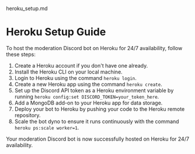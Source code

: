 heroku_setup.md
# Heroku Setup Guide

To host the moderation Discord bot on Heroku for 24/7 availability, follow these steps:

1. Create a Heroku account if you don't have one already.
2. Install the Heroku CLI on your local machine.
3. Login to Heroku using the command `heroku login`.
4. Create a new Heroku app using the command `heroku create`.
5. Set up the Discord API token as a Heroku environment variable by running `heroku config:set DISCORD_TOKEN=your_token_here`.
6. Add a MongoDB add-on to your Heroku app for data storage.
7. Deploy your bot to Heroku by pushing your code to the Heroku remote repository.
8. Scale the bot dyno to ensure it runs continuously with the command `heroku ps:scale worker=1`.

Your moderation Discord bot is now successfully hosted on Heroku for 24/7 availability.